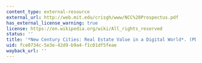 ```yaml
---
content_type: external-resource
external_url: http://web.mit.edu/crisgh/www/NCC%20Prospectus.pdf
has_external_license_warning: true
license: https://en.wikipedia.org/wiki/All_rights_reserved
status: ''
title: '*New Century Cities: Real Estate Value in a Digital World*. (PDF)'
uid: fce0734c-5e3e-42d9-b9a4-f1c01df5feae
wayback_url: ''
---
```


